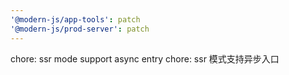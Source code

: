 ```yaml
---
'@modern-js/app-tools': patch
'@modern-js/prod-server': patch
---
```


chore: ssr mode support async entry
chore: ssr 模式支持异步入口
